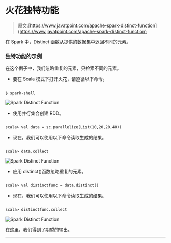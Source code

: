 # 火花独特功能

> 原文:[https://www.javatpoint.com/apache-spark-distinct-function](https://www.javatpoint.com/apache-spark-distinct-function)

在 Spark 中，Distinct 函数从提供的数据集中返回不同的元素。

### 独特功能的示例

在这个例子中，我们忽略重复的元素，只检索不同的元素。

*   要在 Scala 模式下打开火花，请遵循以下命令。

```

$ spark-shell

```

![Spark Distinct Function](../Images/eb68ac64226e2e8d4b6a2d4fd7848e65.png)

*   使用并行集合创建 RDD。

```

scala> val data = sc.parallelize(List(10,20,20,40))

```

*   现在，我们可以使用以下命令读取生成的结果。

```

scala> data.collect

```

![Spark Distinct Function](../Images/97b8db91ad8f32b79a93ca84c94ec847.png)

*   应用 distinct()函数忽略重复的元素。

```

scala> val distinctfunc = data.distinct()

```

*   现在，我们可以使用以下命令读取生成的结果。

```

scala> distinctfunc.collect

```

![Spark Distinct Function](../Images/d55aa810ac17c7acce0f128541627eee.png)

在这里，我们得到了期望的输出。

* * *